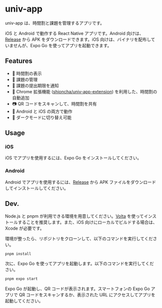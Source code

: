 # univ-app

univ-app は、時間割と課題を管理するアプリです。

iOS と Android で動作する React Native アプリです。Android 向けは、 [Release](https://github.com/shioncha/univ-app/releases) から APK をダウンロードできます。iOS 向けは、バイナリを配布していませんが、Expo Go を使ってアプリを起動できます。

## Features

- 📅 時間割の表示
- 📝 課題の管理
- 🔴 課題の提出期限を通知
- 🧩 Chrome 拡張機能 ([shioncha/univ-app-extension](https://github.com/shioncha/univ-app-extension)) を利用した、時間割の自動追加
- 📷 QR コードをスキャンして、時間割を共有
- 📱 Android と iOS の両方で動作
- 🌙 ダークモードに切り替え可能

## Usage

### iOS

iOS でアプリを使用するには、Expo Go をインストールしてください。

### Android

Android でアプリを使用するには、[Release](https://github.com/shioncha/univ-app/releases) から APK ファイルをダウンロードしてインストールしてください。

## Dev.

Node.js と pnpm が利用できる環境を用意してください。[Volta](https://volta.sh) を使ってインストールすることを推奨します。また、iOS 向けにローカルでビルドする場合は、Xcode が必要です。

環境が整ったら、リポジトリをクローンして、以下のコマンドを実行してください。

```bash
pnpm install
```

次に、Expo Go を使ってアプリを起動します。以下のコマンドを実行してください。

```bash
pnpm expo start
```

Expo Go が起動し、QR コードが表示されます。スマートフォンの Expo Go アプリで QR コードをスキャンするか、表示された URL にアクセスしてアプリを起動してください。

